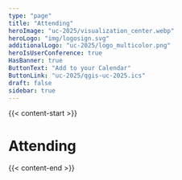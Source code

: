 ```yaml
---
type: "page"
title: "Attending"
heroImage: "uc-2025/visualization_center.webp"
heroLogo: "img/logosign.svg"
additionalLogo: "uc-2025/logo_multicolor.png"
heroIsUserConference: true
HasBanner: true
ButtonText: "Add to your Calendar"
ButtonLink: "uc-2025/qgis-uc-2025.ics"
draft: false
sidebar: true
---
```


{{< content-start >}}

# Attending

{{< content-end >}}
